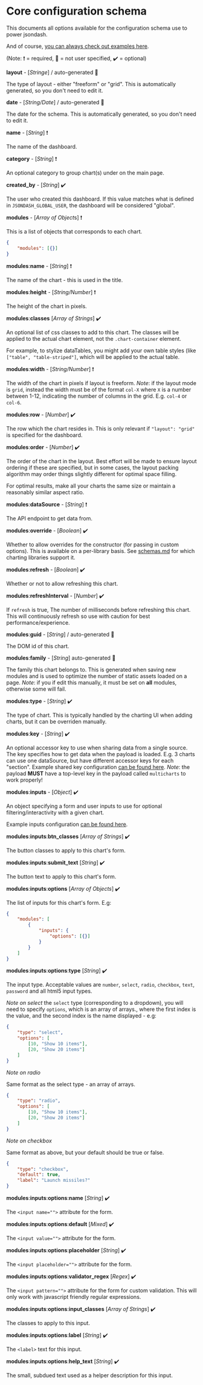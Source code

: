 # Core configuration schema

This documents all options available for the configuration schema use to power jsondash.

And of course, [you can always check out examples here](example_app/examples/config).

(Note: :heavy_exclamation_mark: = required, :no_entry_sign: = not user specified, :heavy_check_mark: = optional)

**layout** - [*Stringe*] / auto-generated :no_entry_sign:

The type of layout - either "freeform" or "grid". This is automatically generated, so you don't need to edit it.

**date** - [*String/Date*] / auto-generated :no_entry_sign:

The date for the schema. This is automatically generated, so you don't need to edit it.

**name** - [*String*] :heavy_exclamation_mark:

The name of the dashboard.

**category** - [*String*] :heavy_exclamation_mark:

An optional category to group chart(s) under on the main page.

**created_by** - [*String*] :heavy_check_mark:

The user who created this dashboard. If this value matches what is defined in `JSONDASH_GLOBAL_USER`, the dashboard will be considered "global".

**modules** - [*Array of Object*s] :heavy_exclamation_mark:

This is a list of objects that corresponds to each chart.

```json
{
    "modules": [{}]
}
```

**modules**:**name** - [*String*] :heavy_exclamation_mark:

The name of the chart - this is used in the title.

**modules**:**height** - [*String/Number*] :heavy_exclamation_mark:

The height of the chart in pixels.

**modules**:**classes** [*Array of Strings*] :heavy_check_mark:

An optional list of css classes to add to this chart. The classes will be applied to the actual chart element, not the `.chart-container` element.

For example, to stylize dataTables, you might add your own table styles (like `["table", "table-striped"]`, which will be applied to the actual table.

**modules**:**width** - [*String/Number*] :heavy_exclamation_mark:

The width of the chart in pixels if layout is freeform. *Note*: if the layout mode is `grid`, instead the width must be of the format `col-X` where `X` is a number between 1-12, indicating the number of columns in the grid. E.g. `col-4` or `col-6`.

**modules**:**row** - [*Number*] :heavy_check_mark:

The row which the chart resides in. This is only relevant if `"layout": "grid"` is specified for the dashboard.

**modules**:**order** - [*Number*] :heavy_check_mark:

The order of the chart in the layout. Best effort will be made to ensure layout ordering if these are specified, but in some cases, the layout packing algorithm may order things slightly different for optimal space filling.

For optimal results, make all your charts the same size or maintain a reasonably similar aspect ratio.

**modules**:**dataSource** - [*String*] :heavy_exclamation_mark:

The API endpoint to get data from.

**modules**:**override** - [*Boolean*] :heavy_check_mark:

Whether to allow overrides for the constructor (for passing in custom options). This is available on a per-library basis. See [schemas.md](schemas.md) for which charting libraries support it.

**modules**:**refresh** - [*Boolean*] :heavy_check_mark:

Whether or not to allow refreshing this chart.

**modules**:**refreshInterval** - [*Number*] :heavy_check_mark:

If `refresh` is true, The number of milliseconds before refreshing this chart. This will continuously refresh so use with caution for best performance/experience.

**modules**:**guid** - [*String*] / auto-generated :no_entry_sign:

The DOM id of this chart.

**modules**:**family** - [*String*] auto-generated :no_entry_sign:

The family this chart belongs to. This is generated when saving new modules and is used to optimize the number of static assets loaded on a page. *Note*: if you if edit this manually, it must be set on **all** modules, otherwise some will fail.

**modules**:**type** - [*String*] :heavy_check_mark:

The type of chart. This is typically handled by the charting UI when adding charts, but it can be overriden manually.

**modules**:**key** - [*String*] :heavy_check_mark:

An optional accessor key to use when sharing data from a single source. The key specifies how to get data when the payload is loaded. E.g. 3 charts can use one dataSource, but have different accessor keys for each "section". Example shared key configuration [can be found here](https://github.com/christabor/flask_jsondash/blob/master/example_app/examples/config/shared-data.json). *Note*: the payload **MUST** have a top-level key in the payload called `multicharts` to work properly!

**modules**:**inputs** - [*Object*] :heavy_check_mark:

An object specifying a form and user inputs to use for optional filtering/interactivity with a given chart.

Example inputs configuration [can be found here](https://github.com/christabor/flask_jsondash/blob/master/example_app/examples/config/inputs.json).

**modules**:**inputs**:**btn_classes** [*Array of Strings*] :heavy_check_mark:

The button classes to apply to this chart's form.

**modules**:**inputs**:**submit_text** [*String*] :heavy_check_mark:

The button text to apply to this chart's form.

**modules**:**inputs**:**options** [*Array of Objects*] :heavy_check_mark:

The list of inputs for this chart's form. E.g:

```json
{
    "modules": [
        {
            "inputs": {
                "options": [{}]
            }
        }
    ]
}
```

**modules**:**inputs**:**options**:**type** [*String*] :heavy_check_mark:

The input type. Acceptable values are `number`, `select`, `radio`, `checkbox`, `text`, `password` and all html5 input types.

*Note on select* the `select` type (corresponding to a dropdown), you will need to specify `options`, which is an array of arrays., where the first index is the value, and the second index is the name displayed - e.g:

```json
{
    "type": "select",
    "options": [
        [10, "Show 10 items"],
        [20, "Show 20 items"]
    ]
}
```

*Note on radio*

Same format as the select type - an array of arrays.

```json
{
    "type": "radio",
    "options": [
        [10, "Show 10 items"],
        [20, "Show 20 items"]
    ]
}
```

*Note on checkbox*

Same format as above, but your default should be true or false.

```json
{
    "type": "checkbox",
    "default": true,
    "label": "Launch missiles?"
}
```

**modules**:**inputs**:**options**:**name** [*String*] :heavy_check_mark:

The `<input name="">` attribute for the form.

**modules**:**inputs**:**options**:**default** [*Mixed*] :heavy_check_mark:

The `<input value="">` attribute for the form.

**modules**:**inputs**:**options**:**placeholder** [*String*] :heavy_check_mark:

The `<input placeholder="">` attribute for the form.

**modules**:**inputs**:**options**:**validator_regex** [*Regex*] :heavy_check_mark:

The `<input pattern="">` attribute for the form for custom validation. This will only work with javascript friendly regular expressions.

**modules**:**inputs**:**options**:**input_classes** [*Array of Strings*] :heavy_check_mark:

The classes to apply to this input.

**modules**:**inputs**:**options**:**label** [*String*] :heavy_check_mark:

The `<label>` text for this input.

**modules**:**inputs**:**options**:**help_text** [*String*] :heavy_check_mark:

The small, subdued text used as a helper description for this input.
